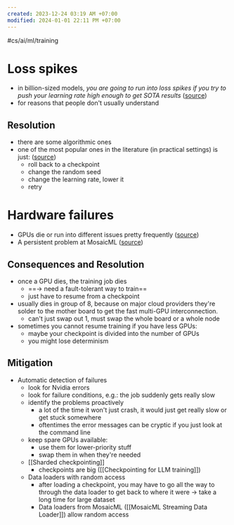 ```yaml
---
created: 2023-12-24 03:19 AM +07:00
modified: 2024-01-01 22:11 PM +07:00
---
```

#cs/ai/ml/training 

# Loss spikes
- in billion-sized models, _you are going to run into loss spikes if you try to push your learning rate high enough to get SOTA results_ ([source](https://www.wandb.courses/courses/take/training-fine-tuning-LLMs/lessons/49182973-training-observability))
- for reasons that people don't usually understand
## Resolution
- there are some algorithmic ones
- one of the most popular ones in the literature (in practical settings) is just: ([source](https://www.wandb.courses/courses/take/training-fine-tuning-LLMs/lessons/49182973-training-observability))
	- roll back to a checkpoint
	- change the random seed
	- change the learning rate, lower it
	- retry

# Hardware failures
- GPUs die or run into different issues pretty frequently ([source](https://www.wandb.courses/courses/take/training-fine-tuning-LLMs/lessons/49182973-training-observability))
- A persistent problem at MosaicML ([source](https://www.wandb.courses/courses/take/training-fine-tuning-LLMs/lessons/49182973-training-observability))
## Consequences and Resolution
- once a GPU dies, the training job dies
	- ==-> need a fault-tolerant way to train==
	- just have to resume from a checkpoint
- usually dies in group of 8, because on major cloud providers they're solder to the mother board to get the fast multi-GPU interconnection.
	- can't just swap out 1, must swap the whole board or a whole node
- sometimes you cannot resume training if you have less GPUs:
	- maybe your checkpoint is divided into the number of GPUs
	- you might lose determinism
## Mitigation
- Automatic detection of failures
	- look for Nvidia errors
	- look for failure conditions, e.g.: the job suddenly gets really slow
	- identify the problems proactively
		- a lot of the time it won't just crash, it would just get really slow or get stuck somewhere
		- oftentimes the error messages can be cryptic if you just look at the command line
	- keep spare GPUs available:
		- use them for lower-priority stuff 
		- swap them in when they're needed
	- [[Sharded checkpointing]]
		- checkpoints are big ([[Checkpointing for LLM training]])
	- Data loaders with random access
		- after loading a checkpoint, you may have to go all the way to through the data loader to get back to where it were -> take a long time for large dataset
		- Data loaders from MosaicML ([[MosaicML Streaming Data Loader]]) allow random access